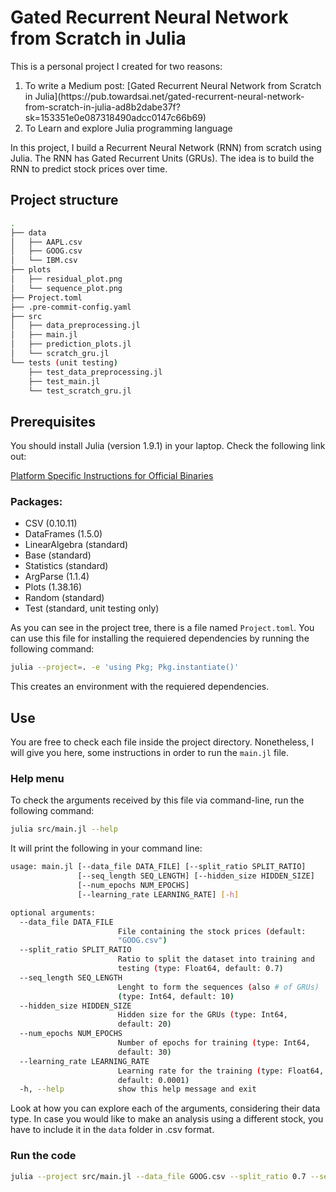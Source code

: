 # Gated Recurrent Neural Network from Scratch in Julia

This is a personal project I created for two reasons:

<ol>
  <li>To write a Medium post: [Gated Recurrent Neural Network from Scratch in Julia](https://pub.towardsai.net/gated-recurrent-neural-network-from-scratch-in-julia-ad8b2dabe37f?sk=153351e0e087318490adcc0147c66b69)</li>
  <li>To Learn and explore Julia programming language</li>
</ol>

In this project, I build a Recurrent Neural Network (RNN) from scratch using Julia. The RNN has Gated Recurrent Units (GRUs). The idea is to build the RNN to predict stock prices over time.

## Project structure

```bash
.
├── data
│   ├── AAPL.csv
│   ├── GOOG.csv
│   └── IBM.csv
├── plots
│   ├── residual_plot.png
│   └── sequence_plot.png
├── Project.toml
├── .pre-commit-config.yaml
├── src
│   ├── data_preprocessing.jl
│   ├── main.jl
│   ├── prediction_plots.jl
│   └── scratch_gru.jl
└── tests (unit testing)
    ├── test_data_preprocessing.jl
    ├── test_main.jl
    └── test_scratch_gru.jl
```

## Prerequisites

You should install Julia (version 1.9.1) in your laptop. Check the following link out:

[Platform Specific Instructions for Official Binaries](https://julialang.org/downloads/platform/)

### Packages:
- CSV (0.10.11)
- DataFrames (1.5.0)
- LinearAlgebra (standard)
- Base (standard)
- Statistics (standard)
- ArgParse (1.1.4)
- Plots (1.38.16)
- Random (standard)
- Test (standard, unit testing only)

As you can see in the project tree, there is a file named ```Project.toml```. You can use this file for installing the requiered dependencies by running the following command:

```bash
julia --project=. -e 'using Pkg; Pkg.instantiate()'
```
This creates an environment with the requiered dependencies.

## Use

You are free to check each file inside the project directory. Nonetheless, I will give you here, some instructions in order to run the ```main.jl``` file.

### Help menu

To check the arguments received by this file via command-line, run the following command:

```bash
julia src/main.jl --help
```
It will print the following in your command line:

```bash
usage: main.jl [--data_file DATA_FILE] [--split_ratio SPLIT_RATIO]
               [--seq_length SEQ_LENGTH] [--hidden_size HIDDEN_SIZE]
               [--num_epochs NUM_EPOCHS]
               [--learning_rate LEARNING_RATE] [-h]

optional arguments:
  --data_file DATA_FILE
                        File containing the stock prices (default:
                        "GOOG.csv")
  --split_ratio SPLIT_RATIO
                        Ratio to split the dataset into training and
                        testing (type: Float64, default: 0.7)
  --seq_length SEQ_LENGTH
                        Lenght to form the sequences (also # of GRUs)
                        (type: Int64, default: 10)
  --hidden_size HIDDEN_SIZE
                        Hidden size for the GRUs (type: Int64,
                        default: 20)
  --num_epochs NUM_EPOCHS
                        Number of epochs for training (type: Int64,
                        default: 30)
  --learning_rate LEARNING_RATE
                        Learning rate for the training (type: Float64,
                        default: 0.0001)
  -h, --help            show this help message and exit

```

Look at how you can explore each of the arguments, considering their data type. In case you would like to make an analysis using a different stock, you have to include it in the ```data``` folder in .csv format.

### Run the code

```bash
julia --project src/main.jl --data_file GOOG.csv --split_ratio 0.7 --seq_length 10 --hidden_size 70 --num_epochs 1000 --learning_rate 0.00001
```
